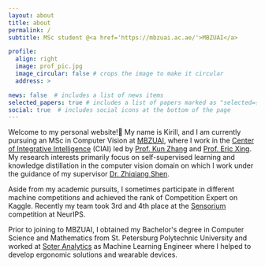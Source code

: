 ```yaml
---
layout: about
title: about
permalink: /
subtitle: MSc student @<a href='https://mbzuai.ac.ae/'>MBZUAI</a>

profile:
  align: right
  image: prof_pic.jpg
  image_circular: false # crops the image to make it circular
  address: >

news: false  # includes a list of news items
selected_papers: true # includes a list of papers marked as "selected={true}"
social: true  # includes social icons at the bottom of the page
---
```


Welcome to my personal website!👋 My name is Kirill, and I am currently pursuing an MSc in Computer Vision at <a href='https://mbzuai.ac.ae/'>MBZUAI</a>, where I work in the <a href='https://mbzuai.ac.ae/research/research-center/ciai/'>Center of Integrative Intelligence</a> (CIAI) led by <a href='https://www.andrew.cmu.edu/user/kunz1/index.html'>Prof. Kun Zhang</a> and <a href='https://mbzuai.ac.ae/study/faculty/professor-eric-xing'>Prof. Eric Xing</a>. My research interests primarily focus on self-supervised learning and knowledge distillation in the computer vision domain on which I work under the guidance of my supervisor <a href='https://zhiqiangshen.com'>Dr. Zhiqiang Shen</a>.

Aside from my academic pursuits, I sometimes participate in different machine competitions and achieved the rank of Competition Expert on Kaggle. Recently my team took 3rd and 4th place at the <a href='https://sensorium2022.net/'>Sensorium</a> competition at NeurIPS. 

Prior to joining to MBZUAI, I obtained my Bachelor's degree in Computer Science and Mathematics from St. Petersburg Polytechnic University and worked at <a href='https://soteranalytics.com/'>Soter Analytics</a> as Machine Learning Engineer where I helped to develop ergonomic solutions and wearable devices. 


